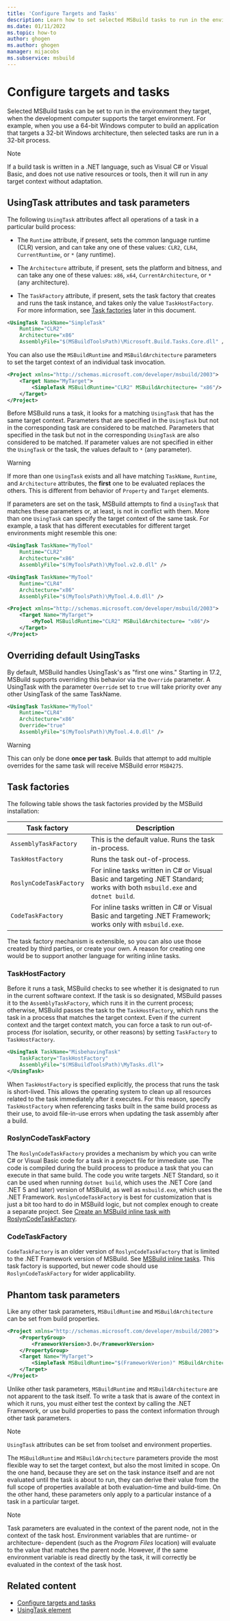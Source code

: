 ```yaml
---
title: 'Configure Targets and Tasks'
description: Learn how to set selected MSBuild tasks to run in the environment they target, regardless of the environment of the development computer.
ms.date: 01/11/2022
ms.topic: how-to
author: ghogen
ms.author: ghogen
manager: mijacobs
ms.subservice: msbuild
---
```

# Configure targets and tasks

Selected MSBuild tasks can be set to run in the environment they target, when the development computer supports the target environment. For example, when you use a 64-bit Windows computer to build an application that targets a 32-bit Windows architecture, then selected tasks are run in a 32-bit process.

> [!NOTE]
> If a build task is written in a .NET language, such as Visual C# or Visual Basic, and does not use native resources or tools, then it will run in any target context without adaptation.

## UsingTask attributes and task parameters

The following `UsingTask` attributes affect all operations of a task in a particular build process:

- The `Runtime` attribute, if present, sets the common language runtime (CLR) version, and can take any one of these values: `CLR2`, `CLR4`, `CurrentRuntime`, or `*` (any runtime).

- The `Architecture` attribute, if present, sets the platform and bitness, and can take any one of these values: `x86`, `x64`, `CurrentArchitecture`, or `*` (any architecture).

- The `TaskFactory` attribute, if present, sets the task factory that creates and runs the task instance, and takes only the value `TaskHostFactory`. For more information, see [Task factories](#task-factories) later in this document.

```xml
<UsingTask TaskName="SimpleTask"
    Runtime="CLR2"
    Architecture="x86"
    AssemblyFile="$(MSBuildToolsPath)\Microsoft.Build.Tasks.Core.dll" />
```

You can also use the `MSBuildRuntime` and `MSBuildArchitecture` parameters to set the target context of an individual task invocation.

```xml
<Project xmlns="http://schemas.microsoft.com/developer/msbuild/2003">
    <Target Name="MyTarget">
        <SimpleTask MSBuildRuntime="CLR2" MSBuildArchitecture= "x86"/>
    </Target>
</Project>
```

Before MSBuild runs a task, it looks for a matching `UsingTask` that has the same target context. Parameters that are specified in the `UsingTask` but not in the corresponding task are considered to be matched. Parameters that specified in the task but not in the corresponding `UsingTask` are also considered to be matched. If parameter values are not specified in either the `UsingTask` or the task, the values default to `*` (any parameter).

> [!WARNING]
> If more than one `UsingTask` exists and all have matching `TaskName`, `Runtime`, and `Architecture` attributes, the **first** one to be evaluated replaces the others. This is different from behavior of `Property` and `Target` elements.

 If parameters are set on the task, MSBuild attempts to find a `UsingTask` that matches these parameters or, at least, is not in conflict with them. More than one `UsingTask` can specify the target context of the same task. For example, a task that has different executables for different target environments might resemble this one:

```xml
<UsingTask TaskName="MyTool"
    Runtime="CLR2"
    Architecture="x86"
    AssemblyFile="$(MyToolsPath)\MyTool.v2.0.dll" />

<UsingTask TaskName="MyTool"
    Runtime="CLR4"
    Architecture="x86"
    AssemblyFile="$(MyToolsPath)\MyTool.4.0.dll" />

<Project xmlns="http://schemas.microsoft.com/developer/msbuild/2003">
    <Target Name="MyTarget">
        <MyTool MSBuildRuntime="CLR2" MSBuildArchitecture= "x86"/>
    </Target>
</Project>

```

## Overriding default UsingTasks
By default, MSBuild handles UsingTask's as "first one wins." Starting in 17.2, MSBuild supports overriding this behavior via the `Override` parameter. A UsingTask with the parameter `Override` set to `true` will take priority over any other UsingTask of the same TaskName.

```xml
<UsingTask TaskName="MyTool"
    Runtime="CLR4"
    Architecture="x86"
    Override="true"
    AssemblyFile="$(MyToolsPath)\MyTool.4.0.dll" />
```

> [!WARNING]
> This can only be done **once per task**. Builds that attempt to add multiple overrides for the same task will receive MSBuild error `MSB4275`.

## Task factories

The following table shows the task factories provided by the MSBuild installation:

| Task factory | Description |
| - | - |
| `AssemblyTaskFactory` | This is the default value. Runs the task in-process. |
| `TaskHostFactory` | Runs the task out-of-process. |
| `RoslynCodeTaskFactory` | For inline tasks written in C# or Visual Basic and targeting .NET Standard; works with both `msbuild.exe` and `dotnet build`. |
| `CodeTaskFactory` | For inline tasks written in C# or Visual Basic and targeting .NET Framework; works only with `msbuild.exe`. |

The task factory mechanism is extensible, so you can also use those created by third parties, or create your own. A reason for creating one would be to support another language for writing inline tasks.

### TaskHostFactory

Before it runs a task, MSBuild checks to see whether it is designated to run in the current software context. If the task is so designated, MSBuild passes it to the `AssemblyTaskFactory`, which runs it in the current process; otherwise, MSBuild passes the task to the `TaskHostFactory`, which runs the task in a process that matches the target context. Even if the current context and the target context match, you can force a task to run out-of-process (for isolation, security, or other reasons) by setting `TaskFactory` to `TaskHostFactory`.

```xml
<UsingTask TaskName="MisbehavingTask"
    TaskFactory="TaskHostFactory"
    AssemblyFile="$(MSBuildToolsPath)\MyTasks.dll">
</UsingTask>
```

When `TaskHostFactory` is specified explicitly, the process that runs the task is short-lived. This allows the operating system to clean up all resources related to the task immediately after it executes. For this reason, specify `TaskHostFactory` when referencing tasks built in the same build process as their use, to avoid file-in-use errors when updating the task assembly after a build.

### RoslynCodeTaskFactory

The `RoslynCodeTaskFactory` provides a mechanism by which you can write C# or Visual Basic code for a task in a project file for immediate use. The code is compiled during the build process to produce a task that you can execute in that same build. The code you write targets .NET Standard, so it can be used when running `dotnet build`, which uses the .NET Core (and .NET 5 and later) version of MSBuild, as well as `msbuild.exe`, which uses the .NET Framework. `RoslynCodeTaskFactory` is best for customization that is just a bit too hard to do in MSBuild logic, but not complex enough to create a separate project. See [Create an MSBuild inline task with RoslynCodeTaskFactory](msbuild-roslyncodetaskfactory.md).

### CodeTaskFactory

`CodeTaskFactory` is an older version of `RoslynCodeTaskFactory` that is limited to the .NET Framework version of MSBuild. See [MSBuild inline tasks](msbuild-inline-tasks.md). This task factory is supported, but newer code should use `RoslynCodeTaskFactory` for wider applicability.

## Phantom task parameters

Like any other task parameters, `MSBuildRuntime` and `MSBuildArchitecture` can be set from build properties.

```xml
<Project xmlns="http://schemas.microsoft.com/developer/msbuild/2003">
    <PropertyGroup>
        <FrameworkVersion>3.0</FrameworkVersion>
    </PropertyGroup>
    <Target Name="MyTarget">
        <SimpleTask MSBuildRuntime="$(FrameworkVerion)" MSBuildArchitecture= "x86"/>
    </Target>
</Project>
```

Unlike other task parameters, `MSBuildRuntime` and `MSBuildArchitecture` are not apparent to the task itself. To write a task that is aware of the context in which it runs, you must either test the context by calling the .NET Framework, or use build properties to pass the context information through other task parameters.

> [!NOTE]
> `UsingTask` attributes can be set from toolset and environment properties.

The `MSBuildRuntime` and `MSBuildArchitecture` parameters provide the most flexible way to set the target context, but also the most limited in scope. On the one hand, because they are set on the task instance itself and are not evaluated until the task is about to run, they can derive their value from the full scope of properties available at both evaluation-time and build-time. On the other hand, these parameters only apply to a particular instance of a task in a particular target.

> [!NOTE]
> Task parameters are evaluated in the context of the parent node, not in the context of the task host. Environment variables that are runtime- or architecture- dependent (such as the *Program Files* location) will evaluate to the value that matches the parent node. However, if the same environment variable is read directly by the task, it will correctly be evaluated in the context of the task host.

## Related content

- [Configure targets and tasks](../msbuild/configure-tasks.md)
- [UsingTask element](../msbuild/usingtask-element-msbuild.md)
